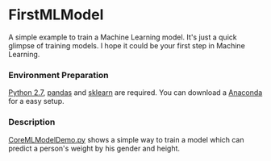 # FirstMLModel

A simple example to train a Machine Learning model. It's just a quick glimpse of training models.
I hope it could be your first step in Machine Learning.

### Environment Preparation
[Python 2.7](https://www.python.org/downloads/release/python-2713/), [pandas](http://pandas.pydata.org/) and [sklearn](http://scikit-learn.org) are required.
You can download a [Anaconda](https://www.continuum.io/downloads/) for a easy setup.

### Description
[CoreMLModelDemo.py](https://github.com/chenyi1989/FirstMLModel/blob/master/CoreMLModelDemo.py) shows a simple way to train a model which can predict a person's weight by his gender and height.


